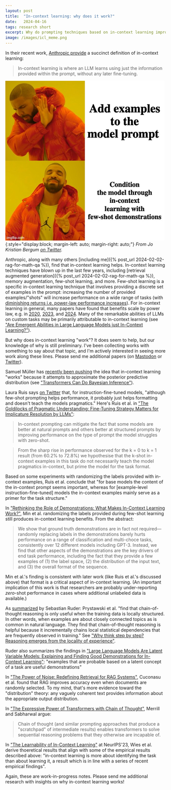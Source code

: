 ```yaml
---
layout: post
title:  "In-context learning: why does it work?"
date:   2024-04-16
tags: research short
excerpt: Why do prompting techniques based on in-context learning improve LLM performance?
image: /images/icl_meme.png
---
```


In their recent work, [Anthropic provide](https://www.anthropic.com/research/many-shot-jailbreaking) a succinct definition of in-context learning:

>In-context learning is where an LLM learns using just the information provided within the prompt, without any later fine-tuning.

![Drake meme that reads "Add examples to the model prompt" on top and "Condition the model through in-context learning with few-shot demonstrations" on bottom.](/images/icl_meme.png){:style="display:block; margin-left: auto; margin-right: auto;"}
*From Jo Kristian Bergum [on Twitter](https://twitter.com/jobergum/status/1789197209340141837).*

Anthropic, along with many others [including me]({% post_url 2024-02-02-rag-for-math-qa %}), find that in-context learning helps.
In-context learning techniques have blown up in the last few years, including [retrieval augmented generation]({% post_url 2024-02-02-rag-for-math-qa %}), memory augmentation, few-shot learning, and more.
Few-shot learning is a specific in-context learning technique that involves providing a discrete set of examples in the prompt: increasing the number of provided examples/"shots" will increase performance on a wide range of tasks (with [diminishing returns i.e. power-law performance increases](https://www.anthropic.com/research/many-shot-jailbreaking)).
For in-context learning in general, many papers have found that benefits scale by power law, e.g. in [2020](https://arxiv.org/abs/2001.08361), [2023](https://arxiv.org/abs/2309.16039), and [2024](https://arxiv.org/abs/2402.00795). Many of the remarkable abilities of LLMs on custom tasks may be primarily attributable to in-context learning (see ["Are Emergent Abilities in Large Language Models just In-Context Learning?"](https://arxiv.org/abs/2309.01809)).

But why does in-context learning "work"? It does seem to help, but our knowledge of why is still preliminary. I've been collecting works with something to say about that topic, and I'm actively interested in seeing more work along these lines. Please send me additional papers (on [Mastodon](https://hci.social/@zwlevonian) or [Twitter](https://twitter.com/zwlevonian)).

Samuel Müller has [recently been pushing](https://twitter.com/SamuelMullr/status/1722630968740331612
) the idea that in-context learning "works" because it attempts to approximate the posterior predictive distribution (see ["Transformers Can Do Bayesian Inference"](https://arxiv.org/abs/2112.10510)).

Laura Ruis says [on Twitter](https://twitter.com/LauraRuis/status/1732402559724208570) that, for instruction-fine-tuned models, "although few-shot prompting helps performance, it probably just helps formatting and doesn't teach the models pragmatics."
Here's Ruis et al. in ["The Goldilocks of Pragmatic Understanding: Fine-Tuning Strategy Matters for Implicature Resolution by LLMs"](https://arxiv.org/abs/2210.14986):

>In-context prompting can mitigate the fact that some models are better at natural prompts and others better at structured prompts by improving performance on the type of prompt the model struggles with zero-shot.

>From the sharp rise in performance observed for the k = 0 to k = 1 result (from 60.2% to 72.8%) we hypothesise that the k-shot in-context examples in this task do not necessarily teach the model pragmatics in-context, but prime the model for the task format.

Based on some experiments with randomizing the labels provided with in-context examples, Ruis et al. conclude that "for base models the content of the in-context prompt seems important, whereas for [example-level instruction-fine-tuned] models the in-context examples mainly serve as a primer for the task structure."

In ["Rethinking the Role of Demonstrations: What Makes In-Context Learning Work?"](https://arxiv.org/abs/2202.12837), Min et al. randomizing the labels provided during few-shot learning still produces in-context learning benefits. From the abstract:

>We show that ground truth demonstrations are in fact not required—randomly replacing labels in the demonstrations barely hurts performance on a range of classification and multi-choce tasks, consistently over 12 different models including GPT-3. Instead, we find that other aspects of the demonstrations
are the key drivers of end task performance, including the fact that they provide a few examples of (1) the label space, (2) the distribution of the input text, and (3) the overall format of the sequence.

Min et al.'s finding is consistent with later work (like Ruis et al.'s discussed above) that format is a critical aspect of in-context learning. (An important implication of this work is that researchers are probably under-reporting *zero*-shot performance in cases where additional unlabeled data is available.)

As [summarized](https://nlpnewsletter.substack.com/p/neurips-2023-primer) by Sebastian Ruder: Prystawski et al. "find that chain-of-thought reasoning is only useful when the training data is locally structured. In other words, when examples are about closely connected topics as is common in natural language. They find that chain-of-thought reasoning is helpful because it incrementally chains local statistical dependencies that are frequently observed in training." See ["Why think step by step? Reasoning emerges from the locality of experience"](https://arxiv.org/abs/2304.03843).

Ruder also summarizes the findings in ["Large Language Models Are Latent Variable Models: Explaining and Finding Good Demonstrations for In-Context Learning"](https://arxiv.org/abs/2301.11916): "examples that are probable based on a latent concept of a task are useful demonstrations"

In ["The Power of Noise: Redefining Retrieval for RAG Systems"](https://arxiv.org/abs/2401.14887), Cuconasu et al. found that RAG improves accuracy even when documents are randomly selected. To my mind, that's more evidence toward the "distribution" theory: any vaguely coherent text provides information about the appropriate output distribution.

In ["The Expressive Power of Transformers with Chain of Thought"](https://arxiv.org/abs/2310.07923), Merrill and Sabharwal argue:

>Chain of thought (and similar prompting approaches that produce a "scratchpad" of intermediate results) enables transformers to solve sequential reasoning problems that they otherwise are incapable of.

In ["The Learnability of In-Context Learning"](https://proceedings.neurips.cc/paper_files/paper/2023/hash/73950f0eb4ac0925dc71ba2406893320-Abstract-Conference.html) at NeurIPS'23, Wies et al. derive thoeretical results that align with some of the empirical results described above: "in-context learning is more about identifying the task than about learning it, a result which is in line with a series of recent empirical findings".

Again, these are work-in-progress notes. Please send me additional research with insights on why in-context learning works!